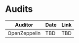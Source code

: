 # Audits

| Auditor          | Date       | Link       |
| ------------- | ---------- | ---------- |
| OpenZeppelin  | TBD     | TBD     |